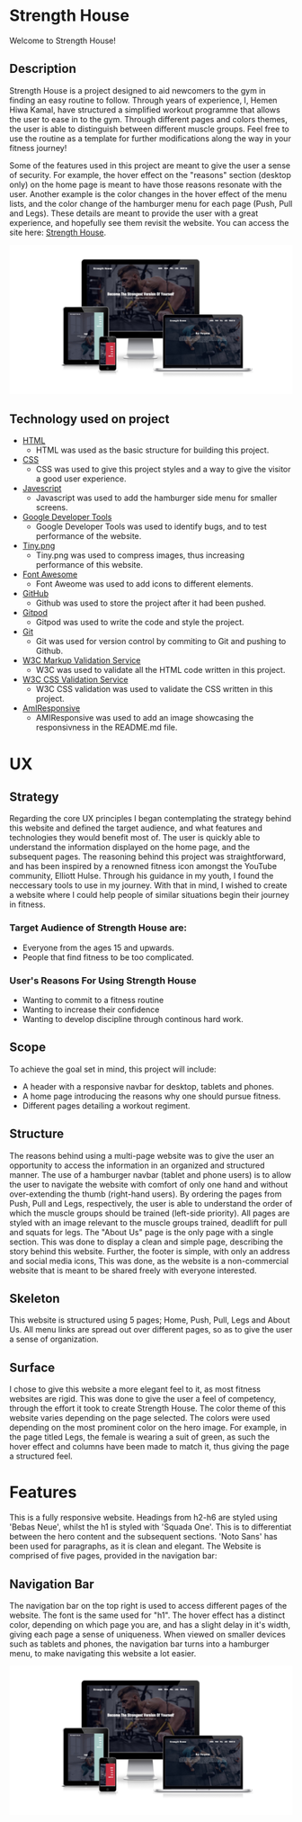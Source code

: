 # Strength House

Welcome to Strength House!

## Description

Strength House is a project designed to aid newcomers to the gym in finding an easy routine to follow. Through years of experience, I, Hemen Hiwa Kamal, have structured a simplified workout programme that allows the user to ease in to the gym. Through different pages and colors themes, the user is able to distinguish between different muscle groups. Feel free to use the routine as a template for further modifications along the way in your fitness journey!

Some of the features used in this project are meant to give the user a sense of security. For example, the hover effect on the "reasons" section (desktop only) on the home page is meant to have those reasons resonate with the user. Another example is the color changes in the hover effect of the menu lists, and the color change of the hamburger menu for each page (Push, Pull and Legs). These details are meant to provide the user with a great experience, and hopefully see them revisit the website. You can access the site here: [Strength House](https://hemenhk.github.io/strength-house/index.html).
 
![responsive design](assets/images/Screenshot%202022-06-04%20at%2021.05.48.jpg)

## Technology used on project

- [HTML](https://developer.mozilla.org/en-US/docs/Web/HTML)
    - HTML was used as the basic structure for building this project.
- [CSS](https://developer.mozilla.org/en-US/docs/Learn/Getting_started_with_the_web/CSS_basics)
    - CSS was used to give this project styles and a way to give the visitor a good user experience.
- [Javescript](https://developer.mozilla.org/en-US/docs/Web/JavaScript/Guide)
    - Javascript was used to add the hamburger side menu for smaller screens.
- [Google Developer Tools](https://developers.google.com/web/tools/chrome-devtools)
    - Google Developer Tools was used to identify bugs, and to test performance of the website.
- [Tiny.png](https://tinypng.com/)
    - Tiny.png was used to compress images, thus increasing performance of this website.
- [Font Awesome](https://fontawesome.com/)
    - Font Aweome was used to add icons to different elements.
- [GitHub](https://github.com/)
    - Github was used to store the project after it had been pushed.
- [Gitpod](https://www.gitpod.io/)
    - Gitpod was used to write the code and style the project.
- [Git](https://git-scm.com/)
    - Git was used for version control by commiting to Git and pushing to Github.
- [W3C Markup Validation Service](https://validator.w3.org/)
    - W3C was used to validate all the HTML code written in this project. 
- [W3C CSS Validation Service](https://jigsaw.w3.org/css-validator/#validate_by_input)
    - W3C CSS validation was used to validate the CSS written in this project.
- [AmIResponsive](http://ami.responsivedesign.is/)
    - AMIResponsive was used to add an image showcasing the responsivness in the README.md file.
    
# UX

## Strategy

Regarding the core UX principles I began contemplating the strategy behind this website and defined the target audience, and what features and technologies they would benefit most of. The user is quickly able to understand the information displayed on the home page, and the subsequent pages. The reasoning behind this project was straightforward, and has been inspired by a renowned fitness icon amongst the YouTube community, Elliott Hulse. Through his guidance in my youth, I found the neccessary tools to use in my journey. With that in mind, I wished to create a website where I could help people of similar situations begin their journey in fitness.

### Target Audience of Strength House are:

- Everyone from the ages 15 and  upwards.
- People that find fitness to be too complicated.

### User's Reasons For Using Strength House
- Wanting to commit to a fitness routine
- Wanting to increase their confidence 
- Wanting to develop discipline through continous hard work.

## Scope

To achieve the goal set in mind, this project will include:
- A header with a responsive navbar for desktop, tablets and phones.
- A home page introducing the reasons why one should pursue fitness.
- Different pages detailing a workout regiment.

## Structure

The reasons behind using a multi-page website was to give the user an opportunity to access the information in an organized and structured manner. The use of a hamburger navbar (tablet and phone users) is to allow the user to navigate the website with comfort of only one hand and without over-extending the thumb (right-hand users). By ordering the pages from Push, Pull and Legs, respectively, the user is able to understand the order of which the muscle groups should be trained (left-side priority). All pages are styled with an image relevant to the muscle groups trained, deadlift for pull and squats for legs. The "About Us" page is the only page with a single section. This was done to display a clean and simple page, describing the story behind this website. Further, the footer is simple, with only an address and social media icons, This was done, as the website is a non-commercial website that is meant to be shared freely with everyone interested. 

## Skeleton

This website is structured using 5 pages; Home, Push, Pull, Legs and About Us. All menu links are spread out over different pages, so as to give the user a sense of organization.

## Surface

I chose to give this website a more elegant feel to it, as most fitness websites are rigid. This was done to give the user a feel of competency, through the effort it took to create Strength House. The color theme of this website varies depending on the page selected. The colors were used depending on the most prominent color on the hero image. For example, in the page titled Legs, the female is wearing a suit of green, as such the hover effect and columns have been made to match it, thus giving the page a structured feel.


# Features

This is a fully responsive website. Headings from h2-h6 are styled using 'Bebas Neue', whilst the h1 is styled with 'Squada One'. This is to differentiat between the hero content and the subsequent sections. 'Noto Sans' has been used for paragraphs, as it is clean and elegant. The Website is comprised of five pages, provided in the navigation bar: 

## Navigation Bar

The navigation bar on the top right is used to access different pages of the website. The font is the same used for "h1". The hover effect has a distinct color, depending on which page you are, and has a slight delay in it's width, giving each page a sense of uniqueness. When viewed on smaller devices such as tablets and phones, the navigation bar turns into a hamburger menu, to make navigating this website a lot easier. 


![Navigation Bar](assets/images/Screenshot%202022-06-04%20at%2021.05.48.jpg)
